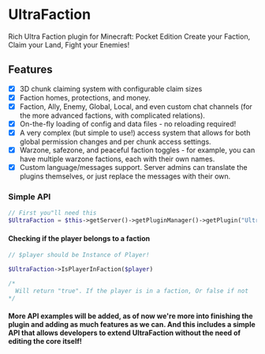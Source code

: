 # UltraFaction
Rich Ultra Faction plugin for Minecraft: Pocket Edition
Create your Faction, Claim your Land, Fight your Enemies!

## Features
- [x] 3D chunk claiming system with configurable claim sizes
- [x] Faction homes, protections, and money.
- [x] Faction, Ally, Enemy, Global, Local, and even custom chat channels (for the more advanced factions, with complicated relations).
- [x] On-the-fly loading of config and data files - no reloading required! 
- [x] A very complex (but simple to use!) access system that allows for both global permission changes and per chunk access settings. 
- [x] Warzone, safezone, and peaceful faction toggles - for example, you can have multiple warzone factions, each with their own names.
- [x] Custom language/messages support. Server admins can translate the plugins themselves, or just replace the messages with their own.

### Simple API

```php
// First you"ll need this
$UltraFaction = $this->getServer()->getPluginManager()->getPlugin("UltraFaction");
```

#### Checking if the player belongs to a faction

```php
// $player should be Instance of Player!

$UltraFaction->IsPlayerInFaction($player)

/*
  Will return "true". If the player is in a faction, Or false if not
*/
```

#### More API examples will be added, as of now we're more into finishing the plugin and adding as much features as we can. And this includes a simple API that allows developers to extend UltraFaction without the need of editing the core itself!
